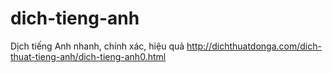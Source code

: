 # dich-tieng-anh
Dịch tiếng Anh nhanh, chính xác, hiệu quả   http://dichthuatdonga.com/dich-thuat-tieng-anh/dich-tieng-anh0.html
